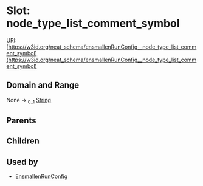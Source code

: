 
# Slot: node_type_list_comment_symbol




URI: [https://w3id.org/neat_schema/ensmallenRunConfig__node_type_list_comment_symbol](https://w3id.org/neat_schema/ensmallenRunConfig__node_type_list_comment_symbol)


## Domain and Range

None &#8594;  <sub>0..1</sub> [String](types/String.md)

## Parents


## Children


## Used by

 * [EnsmallenRunConfig](EnsmallenRunConfig.md)
